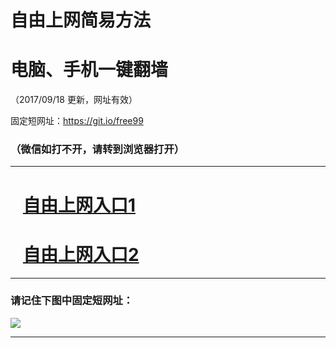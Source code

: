 ﻿# 自由上网简易方法

# 电脑、手机一键翻墙

（2017/09/18 更新，网址有效）

固定短网址：https://git.io/free99

### （微信如打不开，请转到浏览器打开）


***





# &nbsp;&nbsp; <a href="http://ft931124161.fwq-tz1005.info/fwqtz01.html?t=091800115520 " target="_blank">自由上网入口1</a>
# &nbsp;&nbsp; <a href="http://ft1747310013.fwq-tz1006.info/fwqtz02.html?t=09180018384 " target="_blank">自由上网入口2</a>
***

### 请记住下图中固定短网址：

<img src="https://s3-us-west-2.amazonaws.com/fwq-1001/yjfq-20170905okok.png" /> 


***

